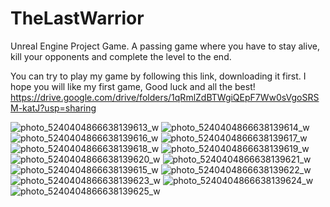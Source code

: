 # TheLastWarrior
Unreal Engine Project Game. A passing game where you have to stay alive, kill your opponents and complete the level to the end.


You can try to play my game by following this link, downloading it first. I hope you will like my first game, Good luck and all the best!
https://drive.google.com/drive/folders/1qRmlZdBTWgiQEpF7Ww0sVgoSRSM-katJ?usp=sharing


![photo_5240404866638139613_w](https://github.com/whereismybrain/TheLastWarrior/assets/115625134/82515bfc-5a22-4476-996e-c2d68e4ff1ac)
![photo_5240404866638139614_w](https://github.com/whereismybrain/TheLastWarrior/assets/115625134/630040a6-761f-4df3-9dd1-62b318e94171)
![photo_5240404866638139616_w](https://github.com/whereismybrain/TheLastWarrior/assets/115625134/9f363e53-783a-4bb7-9a94-5a63fddc09d6)
![photo_5240404866638139617_w](https://github.com/whereismybrain/TheLastWarrior/assets/115625134/8ba83769-5278-494e-afd3-bff7f9933989)
![photo_5240404866638139618_w](https://github.com/whereismybrain/TheLastWarrior/assets/115625134/6a39b718-a683-44e7-b244-dad4e3630b39)
![photo_5240404866638139619_w](https://github.com/whereismybrain/TheLastWarrior/assets/115625134/8774ce85-b3c8-437b-8407-208cb1dca59a)
![photo_5240404866638139620_w](https://github.com/whereismybrain/TheLastWarrior/assets/115625134/ddc08061-b316-4436-ab20-c9daa71a3cd0)
![photo_5240404866638139621_w](https://github.com/whereismybrain/TheLastWarrior/assets/115625134/25b23ddc-0cf9-4b40-80e4-18bd302e7f98)
![photo_5240404866638139615_w](https://github.com/whereismybrain/TheLastWarrior/assets/115625134/d1dfcd2d-1017-43bf-9c66-2fc596e443ac)
![photo_5240404866638139622_w](https://github.com/whereismybrain/TheLastWarrior/assets/115625134/0c11a723-1e93-43bd-80ab-404c56b517e4)
![photo_5240404866638139623_w](https://github.com/whereismybrain/TheLastWarrior/assets/115625134/cf252973-87b1-4f40-86fa-3899b4a500e0)
![photo_5240404866638139624_w](https://github.com/whereismybrain/TheLastWarrior/assets/115625134/aff1853c-5447-4d6e-a580-24bc97d6d1b4)
![photo_5240404866638139625_w](https://github.com/whereismybrain/TheLastWarrior/assets/115625134/464acc8c-c4c1-48e7-b7f7-488445b00ee8)
